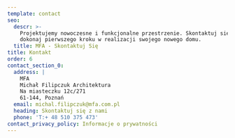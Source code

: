 ```yaml
---
template: contact
seo:
  descr: >-
    Projektujemy nowoczesne i funkcjonalne przestrzenie. Skontaktuj się z nami i
    dokonaj pierwszego kroku w realizacji swojego nowego domu.
  title: MFA - Skontaktuj Się
title: Kontakt
order: 6
contact_section_0:
  address: |
    MFA
    Michał Filipczuk Architektura
    Na miasteczku 12c/271
    61-144, Poznań
  email: michal.filipczuk@mfa.com.pl
  heading: Skontaktuj się z nami
  phone: 'T:+ 48 510 375 473'
contact_privacy_policy: Informacje o prywatności
---
```


